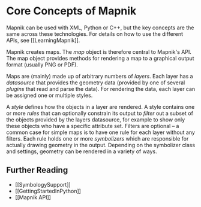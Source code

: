 # Core Concepts of Mapnik

Mapnik can be used with XML, Python or C++, but the key concepts are the same across these technologies. For details on how to use the different APIs, see [[LearningMapnik]].

Mapnik creates maps. The *map* object is therefore central to Mapnik's API. The map object provides methods for rendering a map to a graphical output format (usually PNG or PDF).

Maps are (mainly) made up of arbitrary numbers of *layers*. Each layer has a *datasource* that provides the geometry data (provided by one of several *plugins* that read and parse the data). For rendering the data, each layer can be assigned one or multiple styles.

A *style* defines how the objects in a layer are rendered. A style contains one or more *rules* that can optionally constrain its output to *filter* out a subset of the objects provided by the layers datasource, for example to show only these objects who have a specific attribute set. Filters are optional – a common case for simple maps is to have one rule for each layer without any filters. Each rule holds one or more *symbolizers* which are responsible for actually drawing geometry in the output. Depending on the symbolizer class and settings, geometry can be rendered in a variety of ways.

## Further Reading

- [[SymbologySupport]]
- [[GettingStartedInPython]]
- [[Mapnik API]] 